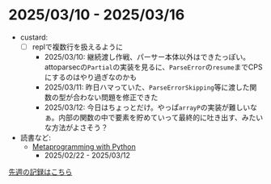 # 2025/03/10 - 2025/03/16

- custard:
    - [ ] replで複数行を扱えるように
        - 2025/03/10: 継続渡し作戦、パーサー本体以外はできたっぽい。attoparsecの`Partial`の実装を見るに、`ParseError`の`resume`までCPSにするのはやり過ぎなのかも
        - 2025/03/11: 昨日ハマっていた、`ParseErrorSkipping`等に渡した関数の型が合わない問題を修正できた
        - 2025/03/12: 今日はちょっとだけ。やっぱ`arrayP`の実装が難しいなぁ。内部の関数の中で要素を貯めていって最終的に吐き出す、みたいな方法がよさそう？
- 読書など:
    - [Metaprogramming with Python](https://www.packtpub.com/en-us/product/metaprogramming-with-python-9781838554651)
        - 2025/02/22 - 2025/03/12

[先週の記録はこちら](https://github.com/igrep/daily-commits/blob/34ac4245c401a1c859ed8a36436a947f9e6cd75a/yesterday.md)
